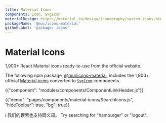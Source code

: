 ```yaml
---
title: Material Icons
components: Icon, SvgIcon
materialDesign: https://material.io/design/iconography/system-icons.html
packageName: '@mui/icons-material'
githubLabel: 'package: icons'
---
```


# Material Icons

<p class="description">1,900+ React Material icons ready-to-use from the official website.</p>

The following npm package, [@mui/icons-material](https://www.npmjs.com/package/@mui/icons-material), includes the 1,900+ official [Material icons](https://fonts.google.com/icons) converted to [`SvgIcon`](/api/svg-icon/) components.

{{"component": "modules/components/ComponentLinkHeader.js"}}

{{"demo": "pages/components/material-icons/SearchIcons.js", "hideToolbar": true, "bg": true}}

ℹ️ 我们的搜索也支持同义词。 Try searching for "hamburger" or "logout".
